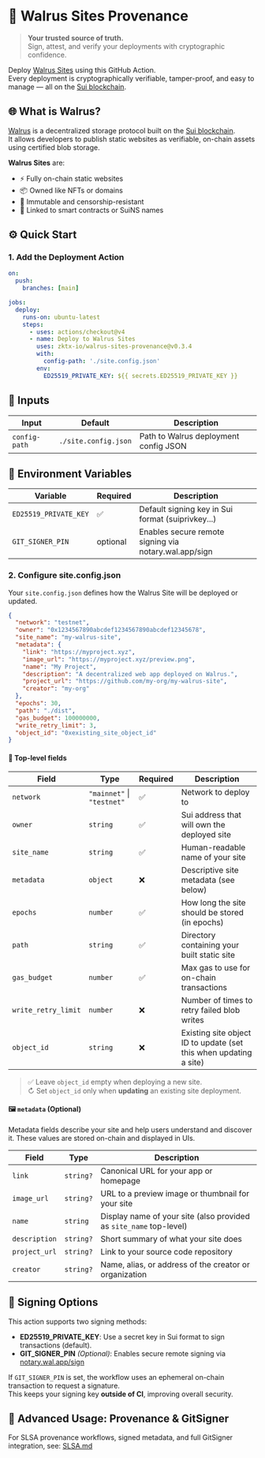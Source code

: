 # 🚀 Walrus Sites Provenance

> **Your trusted source of truth.**  
> Sign, attest, and verify your deployments with cryptographic confidence.

Deploy [Walrus Sites](https://docs.wal.app/walrus-sites/intro.html) using this GitHub Action.  
Every deployment is cryptographically verifiable, tamper-proof, and easy to manage — all on the [Sui blockchain](https://sui.io).

## 🌐 What is Walrus?

[Walrus](https://github.com/MystenLabs/walrus) is a decentralized storage protocol built on the [Sui blockchain](https://sui.io).  
It allows developers to publish static websites as verifiable, on-chain assets using certified blob storage.

**Walrus Sites** are:

- ⚡ Fully on-chain static websites
- 📦 Owned like NFTs or domains
- 🧱 Immutable and censorship-resistant
- 🔗 Linked to smart contracts or SuiNS names

## ⚙️ Quick Start

### 1. Add the Deployment Action

```yaml
on:
  push:
    branches: [main]

jobs:
  deploy:
    runs-on: ubuntu-latest
    steps:
      - uses: actions/checkout@v4
      - name: Deploy to Walrus Sites
        uses: zktx-io/walrus-sites-provenance@v0.3.4
        with:
          config-path: './site.config.json'
        env:
          ED25519_PRIVATE_KEY: ${{ secrets.ED25519_PRIVATE_KEY }}
```

## 📁 Inputs

| Input         | Default              | Description                           |
| ------------- | -------------------- | ------------------------------------- |
| `config-path` | `./site.config.json` | Path to Walrus deployment config JSON |

## 🔐 Environment Variables

| Variable              | Required | Description                                           |
| --------------------- | -------- | ----------------------------------------------------- |
| `ED25519_PRIVATE_KEY` | ✅       | Default signing key in Sui format (suiprivkey...)     |
| `GIT_SIGNER_PIN`      | optional | Enables secure remote signing via notary.wal.app/sign |

### 2. Configure site.config.json

Your `site.config.json` defines how the Walrus Site will be deployed or updated.

```json
{
  "network": "testnet",
  "owner": "0x1234567890abcdef1234567890abcdef12345678",
  "site_name": "my-walrus-site",
  "metadata": {
    "link": "https://myproject.xyz",
    "image_url": "https://myproject.xyz/preview.png",
    "name": "My Project",
    "description": "A decentralized web app deployed on Walrus.",
    "project_url": "https://github.com/my-org/my-walrus-site",
    "creator": "my-org"
  },
  "epochs": 30,
  "path": "./dist",
  "gas_budget": 100000000,
  "write_retry_limit": 3,
  "object_id": "0xexisting_site_object_id"
}
```

#### 🧹 Top-level fields

| Field               | Type                       | Required | Description                                                       |
| ------------------- | -------------------------- | -------- | ----------------------------------------------------------------- |
| `network`           | `"mainnet"` \| `"testnet"` | ✅       | Network to deploy to                                              |
| `owner`             | `string`                   | ✅       | Sui address that will own the deployed site                       |
| `site_name`         | `string`                   | ✅       | Human-readable name of your site                                  |
| `metadata`          | `object`                   | ❌       | Descriptive site metadata (see below)                             |
| `epochs`            | `number`                   | ✅       | How long the site should be stored (in epochs)                    |
| `path`              | `string`                   | ✅       | Directory containing your built static site                       |
| `gas_budget`        | `number`                   | ✅       | Max gas to use for on-chain transactions                          |
| `write_retry_limit` | `number`                   | ❌       | Number of times to retry failed blob writes                       |
| `object_id`         | `string`                   | ❌       | Existing site object ID to update (set this when updating a site) |

> ✅ Leave `object_id` empty when deploying a new site.  
> ↻ Set `object_id` only when **updating** an existing site deployment.

#### 🖼 `metadata` (Optional)

Metadata fields describe your site and help users understand and discover it. These values are stored on-chain and displayed in UIs.

| Field         | Type      | Description                                                        |
| ------------- | --------- | ------------------------------------------------------------------ |
| `link`        | `string?` | Canonical URL for your app or homepage                             |
| `image_url`   | `string?` | URL to a preview image or thumbnail for your site                  |
| `name`        | `string`  | Display name of your site (also provided as `site_name` top-level) |
| `description` | `string?` | Short summary of what your site does                               |
| `project_url` | `string?` | Link to your source code repository                                |
| `creator`     | `string?` | Name, alias, or address of the creator or organization             |

## 🔐 Signing Options

This action supports two signing methods:

- **ED25519_PRIVATE_KEY**: Use a secret key in Sui format to sign transactions (default).
- **GIT_SIGNER_PIN** _(Optional)_: Enables secure remote signing via [notary.wal.app/sign](https://notary.wal.app/sign)

If `GIT_SIGNER_PIN` is set, the workflow uses an ephemeral on-chain transaction to request a signature.  
This keeps your signing key **outside of CI**, improving overall security.

## 📎 Advanced Usage: Provenance & GitSigner

For SLSA provenance workflows, signed metadata, and full GitSigner integration,
see: [SLSA.md](./SLSA.md)

